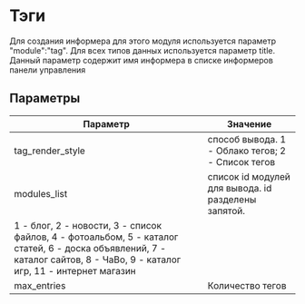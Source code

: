 # Тэги

Для создания информера для  этого модуля используется параметр "module":"tag". Для всех типов данных используется параметр title. Данный параметр содержит имя информера в списке информеров панели управления

## Параметры
| Параметр | Значение |
| ------ | ------ |
| tag_render_style | способ вывода. 1 - Облако тегов; 2 - Список тегов |
| modules_list | список id модулей для вывода. id разделены запятой.
1 - блог, 2 - новости, 3 - список файлов, 4 - фотоальбом, 5 - каталог статей, 6 - доска объявлений, 7 - каталог сайтов, 8 - ЧаВо, 9 - каталог игр, 11 - интернет магазин |
| max_entries | Количество тегов |
